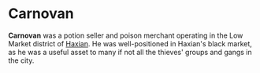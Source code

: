 # Carnovan

**Carnovan** was a potion seller and poison merchant operating in the Low Market district of [Haxian](Haxian). He was well-positioned in Haxian's black market, as he was a useful asset to many if not all the thieves' groups and gangs in the city. 